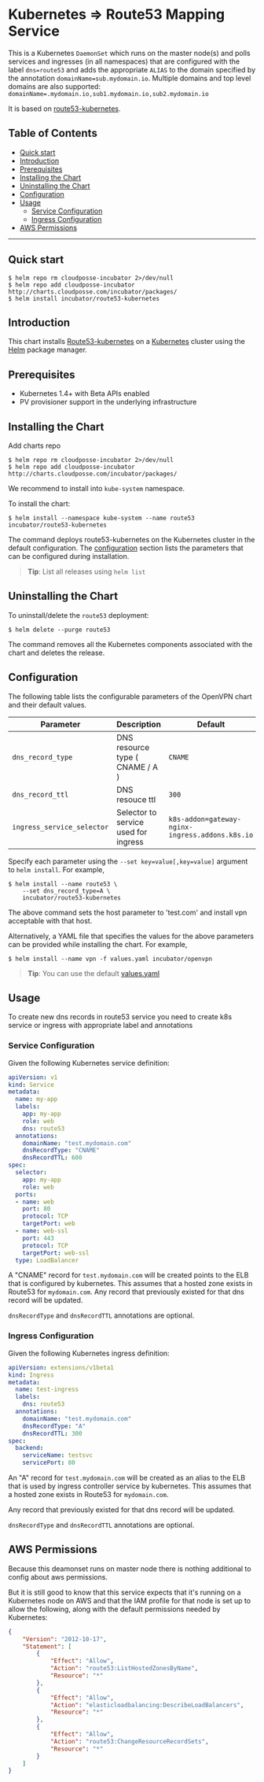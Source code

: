 # Kubernetes => Route53 Mapping Service

This is a Kubernetes `DaemonSet` which runs on the master node(s) and polls services and ingresses
(in all namespaces) that are configured with the label `dns=route53` and
adds the appropriate `ALIAS` to the domain specified by the annotation `domainName=sub.mydomain.io`.
Multiple domains and top level domains are also supported: `domainName=.mydomain.io,sub1.mydomain.io,sub2.mydomain.io`

It is based on [route53-kubernetes](https://github.com/cloudposse/route53-kubernetes).

## Table of Contents

<!-- START doctoc generated TOC please keep comment here to allow auto update -->
<!-- DON'T EDIT THIS SECTION, INSTEAD RE-RUN doctoc TO UPDATE -->


- [Quick start](#quick-start)
- [Introduction](#introduction)
- [Prerequisites](#prerequisites)
- [Installing the Chart](#installing-the-chart)
- [Uninstalling the Chart](#uninstalling-the-chart)
- [Configuration](#configuration)
- [Usage](#usage)
  - [Service Configuration](#service-configuration)
  - [Ingress Configuration](#ingress-configuration)
- [AWS Permissions](#aws-permissions)

<!-- END doctoc generated TOC please keep comment here to allow auto update -->

----

## Quick start

```console
$ helm repo rm cloudposse-incubator 2>/dev/null
$ helm repo add cloudposse-incubator http://charts.cloudposse.com/incubator/packages/
$ helm install incubator/route53-kubernetes
```

## Introduction

This chart installs [Route53-kubernetes](https://github.com/cloudposse/route53-kubernetes) on a [Kubernetes](http://kubernetes.io) cluster using the [Helm](https://helm.sh) package manager.

## Prerequisites

- Kubernetes 1.4+ with Beta APIs enabled
- PV provisioner support in the underlying infrastructure

## Installing the Chart

Add charts repo

```console
$ helm repo rm cloudposse-incubator 2>/dev/null
$ helm repo add cloudposse-incubator http://charts.cloudposse.com/incubator/packages/
```

We recommend to install into `kube-system` namespace.

To install the chart:

```console
$ helm install --namespace kube-system --name route53 incubator/route53-kubernetes
```

The command deploys route53-kubernetes on the Kubernetes cluster in the default configuration.
The [configuration](#configuration) section lists the parameters that can be configured during installation.

> **Tip**: List all releases using `helm list`

## Uninstalling the Chart

To uninstall/delete the `route53` deployment:

```console
$ helm delete --purge route53
```

The command removes all the Kubernetes components associated with the chart and deletes the release.

## Configuration

The following table lists the configurable parameters of the OpenVPN chart and their default values.

 Parameter                   | Description                          | Default                                          |
 ----------------------------| -------------------------------------| ------------------------------------------------ |
 `dns_record_type`           | DNS resource type ( CNAME / A )      | `CNAME`                                          |
 `dns_record_ttl`            | DNS resouce ttl                      | `300`                                            |
 `ingress_service_selector`  | Selector to service used for ingress | `k8s-addon=gateway-nginx-ingress.addons.k8s.io`  |


Specify each parameter using the `--set key=value[,key=value]` argument to `helm install`. For example,

```console
$ helm install --name route53 \
    --set dns_record_type=A \
    incubator/route53-kubernetes
```

The above command sets the host parameter to 'test.com' and install vpn acceptable with that host.

Alternatively, a YAML file that specifies the values for the above parameters can be provided while installing the chart. For example,

```console
$ helm install --name vpn -f values.yaml incubator/openvpn
```

> **Tip**: You can use the default [values.yaml](values.yaml)

## Usage

To create new dns records in route53 service you need to create k8s service or ingress
with appropriate label and annotations

### Service Configuration

Given the following Kubernetes service definition:

```yaml
apiVersion: v1
kind: Service
metadata:
  name: my-app
  labels:
    app: my-app
    role: web
    dns: route53
  annotations:
    domainName: "test.mydomain.com"
    dnsRecordType: "CNAME"
    dnsRecordTTL: 600
spec:
  selector:
    app: my-app
    role: web
  ports:
  - name: web
    port: 80
    protocol: TCP
    targetPort: web
  - name: web-ssl
    port: 443
    protocol: TCP
    targetPort: web-ssl
  type: LoadBalancer
```

A "CNAME" record for `test.mydomain.com` will be created points to the ELB that is
configured by kubernetes. This assumes that a hosted zone exists in Route53 for `mydomain.com`.
Any record that previously existed for that dns record will be updated.

``dnsRecordType`` and ``dnsRecordTTL`` annotations are optional.

### Ingress Configuration

Given the following Kubernetes ingress definition:

```yaml
apiVersion: extensions/v1beta1
kind: Ingress
metadata:
  name: test-ingress
  labels:
    dns: route53
  annotations:
    domainName: "test.mydomain.com"
    dnsRecordType: "A"
    dnsRecordTTL: 300
spec:
  backend:
    serviceName: testsvc
    servicePort: 80
```

An "A" record for `test.mydomain.com` will be created as an alias to the ELB that is used by
ingress controller service by kubernetes. This assumes that a hosted zone exists in Route53 for `mydomain.com`.

Any record that previously existed for that dns record will be updated.

``dnsRecordType`` and ``dnsRecordTTL`` annotations are optional.

## AWS Permissions

Because this deamonset runs on master node there is nothing additional to config about aws permissions.

But it is still good to know that this service expects that it's running on a Kubernetes node on AWS and that the IAM profile for
that node is set up to allow the following, along with the default permissions needed by Kubernetes:

```json
{
    "Version": "2012-10-17",
    "Statement": [
        {
            "Effect": "Allow",
            "Action": "route53:ListHostedZonesByName",
            "Resource": "*"
        },
        {
            "Effect": "Allow",
            "Action": "elasticloadbalancing:DescribeLoadBalancers",
            "Resource": "*"
        },
        {
            "Effect": "Allow",
            "Action": "route53:ChangeResourceRecordSets",
            "Resource": "*"
        }
    ]
}
```

